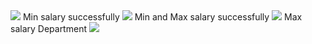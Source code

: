 <img src ='https://i.imgur.com/ArvKGrb.png'/>
Min salary successfully
<img src ='https://i.imgur.com/815Mqi3.png'/>
Min and Max salary successfully
<img src = 'https://i.imgur.com/AAUczeD.png'/>
Max salary Department
<img src = 'https://i.imgur.com/mu14FXw.png'/>

